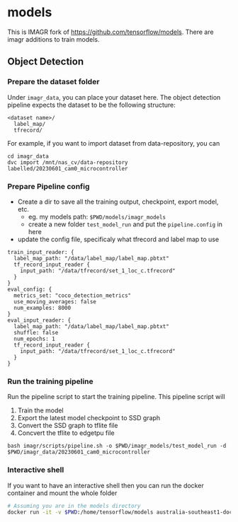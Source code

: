 # models

This is IMAGR fork of https://github.com/tensorflow/models. There are imagr additions to train models.

## Object Detection

### Prepare the dataset folder 

Under `imagr_data`, you can place your dataset here. The object detection pipeline expects the dataset to be the following structure:

```
<dataset name>/
  label_map/
  tfrecord/
```

For example, if you want to import dataset from data-repository, you can

```
cd imagr_data
dvc import /mnt/nas_cv/data-repository labelled/20230601_cam0_microcontroller
```


### Prepare Pipeline config 

* Create a dir to save all the training output, checkpoint, export model, etc. 
  * eg. my models  path: `$PWD/models/imagr_models`
  * create a new folder `test_model_run` and put the `pipeline.config` in here
* update the config file, specificaly what tfrecord and label map to use

```
train_input_reader: {
  label_map_path: "/data/label_map/label_map.pbtxt"
  tf_record_input_reader {
    input_path: "/data/tfrecord/set_1_loc_c.tfrecord"
  }
}
eval_config: {
  metrics_set: "coco_detection_metrics"
  use_moving_averages: false
  num_examples: 8000
}
eval_input_reader: {
  label_map_path: "/data/label_map/label_map.pbtxt"
  shuffle: false
  num_epochs: 1
  tf_record_input_reader {
    input_path: "/data/tfrecord/set_1_loc_c.tfrecord"
  }
}
```

### Run the training pipeline

Run the pipeline script to start the training pipeline. This pipeline script will

1. Train the model
2. Export the latest model checkpoint to SSD graph
3. Convert the SSD graph to tflite file
4. Concvert the tflite to edgetpu file

```console
bash imagr/scripts/pipeline.sh -o $PWD/imagr_models/test_model_run -d $PWD/imagr_data/20230601_cam0_microcontroller
```


### Interactive shell

If you want to have an interactive shell then you can run the docker container and mount the whole folder

```bash
# Assuming you are in the models directory
docker run -it -v $PWD:/home/tensorflow/models australia-southeast1-docker.pkg.dev/ml-shared-c-c41d/ml/object_detection_tf1:585776b bash
```